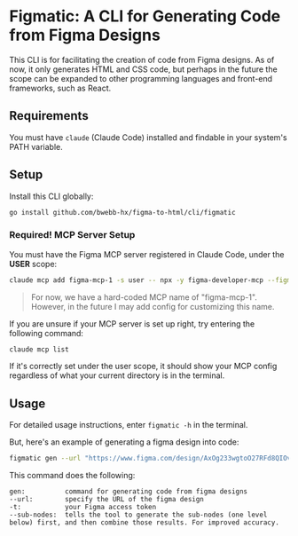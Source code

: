 # Figmatic: A CLI for Generating Code from Figma Designs

This CLI is for facilitating the creation of code from Figma designs. As of now, it only generates HTML and CSS code, but perhaps in the future the scope can be expanded to other programming languages and front-end frameworks, such as React.

## Requirements

You must have `claude` (Claude Code) installed and findable in your system's PATH variable.

## Setup

Install this CLI globally:

```bash
go install github.com/bwebb-hx/figma-to-html/cli/figmatic
```

### Required! MCP Server Setup

You must have the Figma MCP server registered in Claude Code, under the **USER** scope:

```bash
claude mcp add figma-mcp-1 -s user -- npx -y figma-developer-mcp --figma-api-key=$FIGMA_ACCESS_TOKEN --stdio
```

> For now, we have a hard-coded MCP name of "figma-mcp-1". However, in the future I may add config for customizing this name.

If you are unsure if your MCP server is set up right, try entering the following command:

```bash
claude mcp list
```

If it's correctly set under the user scope, it should show your MCP config regardless of what your current directory is in the terminal.

## Usage

For detailed usage instructions, enter `figmatic -h` in the terminal.

But, here's an example of generating a figma design into code:

```bash
figmatic gen --url "https://www.figma.com/design/AxOg233wgtoO27RFd8QIOv/M55_コーディングテスト用?node-id=1-1062" -t "$FIGMA_ACCESS_TOKEN" --sub-nodes
```

This command does the following:

```
gen:          command for generating code from figma designs
--url:        specify the URL of the figma design
-t:           your Figma access token
--sub-nodes:  tells the tool to generate the sub-nodes (one level below) first, and then combine those results. For improved accuracy.
```
